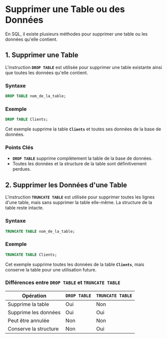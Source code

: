 # Supprimer une Table ou des Données

En SQL, il existe plusieurs méthodes pour supprimer une table ou les données qu'elle contient.

## 1. Supprimer une Table

L'instruction **`DROP TABLE`** est utilisée pour supprimer une table existante ainsi que toutes les données qu'elle contient.

### Syntaxe

```sql
DROP TABLE nom_de_la_table;
```

### Exemple

```sql
DROP TABLE Clients;
```

Cet exemple supprime la table **`Clients`** et toutes ses données de la base de données.

### Points Clés

- **`DROP TABLE`** supprime complètement la table de la base de données.
- Toutes les données et la structure de la table sont définitivement perdues.

## 2. Supprimer les Données d'une Table

L'instruction **`TRUNCATE TABLE`** est utilisée pour supprimer toutes les lignes d'une table, mais sans supprimer la table elle-même. La structure de la table reste intacte.

### Syntaxe

```sql
TRUNCATE TABLE nom_de_la_table;
```

### Exemple

```sql
TRUNCATE TABLE Clients;
```

Cet exemple supprime toutes les données de la table **`Clients`**, mais conserve la table pour une utilisation future.

### Différences entre `DROP TABLE` et `TRUNCATE TABLE`

| **Opération**      | **`DROP TABLE`**                | **`TRUNCATE TABLE`**              |
|--------------------|---------------------------------|-----------------------------------|
| Supprime la table  | Oui                             | Non                              |
| Supprime les données | Oui                             | Oui                              |
| Peut être annulée  | Non                             | Non                              |
| Conserve la structure | Non                             | Oui                              |
